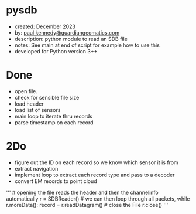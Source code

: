 pysdb
=====
* created:       December 2023
* by:            paul.kennedy@guardiangeomatics.com
* description:   python module to read an SDB file
* notes:         See main at end of script for example how to use this
* developed for Python version 3++

Done
====
* open file.
* check for sensible file size
* load header
* load list of sensors
* main loop to iterate thru records
* parse timestamp on each record



2Do
===
* figure out the ID on each record so we know which sensor it is from
* extract navigation
* implement loop to extract each record type and pass to a decoder
* convert EM records to point cloud

'''
    # opening the file reads the header and then the channelinfo automatically
    r = SDBReader(<filename>)
        # we can then loop through all packets, 
        while r.moreData():
            record = r.readDatagram()
    # close the File 
    r.close()
'''